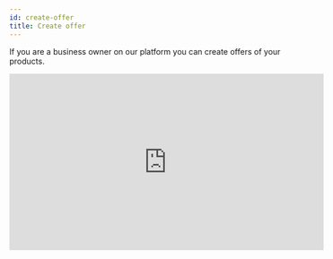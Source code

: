 ```yaml
---
id: create-offer
title: Create offer
---
```


If you are a business owner on our platform you can create offers of your products.

<iframe width="560" height="315" src="https://www.youtube.com/embed/2ohstu-FALw" frameborder="0" allow="accelerometer; autoplay; clipboard-write; encrypted-media; gyroscope; picture-in-picture" allowfullscreen></iframe>